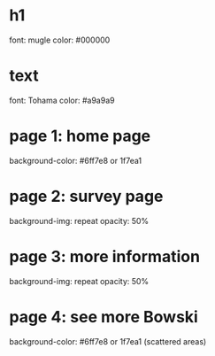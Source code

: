 # h1
font: mugle
color: #000000

# text
font: Tohama
color: #a9a9a9

# page 1: home page
background-color: #6ff7e8 or 1f7ea1

# page 2: survey page
background-img: repeat
opacity: 50%

# page 3: more information
background-img: repeat
opacity: 50%

# page 4: see more Bowski
background-color: #6ff7e8 or 1f7ea1 (scattered areas)
